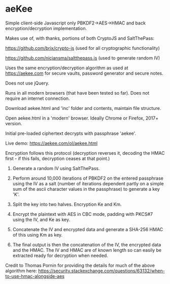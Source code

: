 # aeKee
Simple client-side Javascript only PBKDF2->AES->HMAC and back encryption/decryption implementation.

Makes use of, with thanks, portions of both CryptoJS and SaltThePass:

https://github.com/brix/crypto-js (used for all cryptographic functionality)

https://github.com/nicjansma/saltthepass.js (used to generate random IV)

Uses the same encryption/decryption algorithm as used at https://aekee.com for secure vaults, password generator and secure notes.

Does not use jQuery.

Runs in all modern browsers (that have been tested so far). Does not require an internet connection.

Download aekee.html and 'inc' folder and contents, maintain file structure.

Open aekee.html in a 'modern' browser. Ideally Chrome or Firefox, 2017+ version.

Initial pre-loaded ciphertext decrypts with passphrase 'aekee'.

Live demo:
https://aekee.com/ol/aekee.html


Encryption follows this protocol (decryption reverses it, decoding the HMAC first - if this fails, decryption ceases at that point.)

1. Generate a random IV using SaltThePass.

2. Perform around 10,000 iterations of PBKDF2 on the entered passphrase using the IV as a salt (number of iterations dependent partly on a simple sum of the ascii character values in the passphrase) to generate a key 'K'.

3. Split the key into two halves. Encryption Ke and Km.

4. Encrypt the plaintext with AES in CBC mode, padding with PKCS#7 using the IV, and Ke as key.

5. Concatenate the IV and encrypted data and generate a SHA-256 HMAC of this using Km as key.

6. The final output is then the concatenation of the IV, the encrypted data and the HMAC. The IV and HMAC are of known length so can easily be extracted ready for decryption when needed.

Credit to Thomas Pornin for providing the details for much of the above algorithm here:
https://security.stackexchange.com/questions/63132/when-to-use-hmac-alongside-aes




